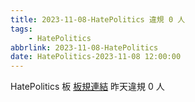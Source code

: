 ```yaml
---
title: 2023-11-08-HatePolitics 違規 0 人
tags:
    - HatePolitics
abbrlink: 2023-11-08-HatePolitics
date: HatePolitics-2023-11-08 12:00:00
---
```

HatePolitics 板 [板規連結](https://www.ptt.cc/bbs/HatePolitics/M.1617115262.A.D60.html)
昨天違規 0 人
